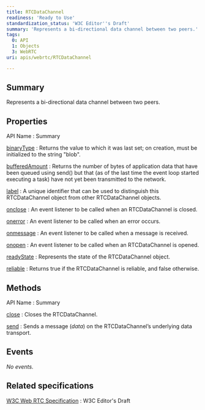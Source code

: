 ```yaml
---
title: RTCDataChannel
readiness: 'Ready to Use'
standardization_status: 'W3C Editor''s Draft'
summary: 'Represents a bi-directional data channel between two peers.'
tags:
  0: API
  1: Objects
  3: WebRTC
uri: apis/webrtc/RTCDataChannel

---
```

## Summary

Represents a bi-directional data channel between two peers.

## Properties

API Name
:   Summary

[binaryType](/apis/webrtc/RTCDataChannel/binaryType)
:   Returns the value to which it was last set; on creation, must be initialized to the string "blob".

[bufferedAmount](/apis/webrtc/RTCDataChannel/bufferedAmount)
:   Returns the number of bytes of application data that have been queued using send() but that (as of the last time the event loop started executing a task) have not yet been transmitted to the network.

[label](/apis/webrtc/RTCDataChannel/label)
:   A unique identifier that can be used to distinguish this RTCDataChannel object from other RTCDataChannel objects.

[onclose](/apis/webrtc/RTCDataChannel/onclose)
:   An event listener to be called when an RTCDataChannel is closed.

[onerror](/apis/webrtc/RTCDataChannel/onerror)
:   An event listener to be called when an error occurs.

[onmessage](/apis/webrtc/RTCDataChannel/onmessage)
:   An event listener to be called when a message is received.

[onopen](/apis/webrtc/RTCDataChannel/onopen)
:   An event listener to be called when an RTCDataChannel is opened.

[readyState](/apis/webrtc/RTCDataChannel/readyState)
:   Represents the state of the RTCDataChannel object.

[reliable](/apis/webrtc/RTCDataChannel/reliable)
:   Returns true if the RTCDataChannel is reliable, and false otherwise.

## Methods

API Name
:   Summary

[close](/apis/webrtc/RTCDataChannel/close)
:   Closes the RTCDataChannel.

[send](/apis/webrtc/RTCDataChannel/send)
:   Sends a message (*data*) on the RTCDataChannel’s underlying data transport.

## Events

*No events.*

## Related specifications

[W3C Web RTC Specification](http://dev.w3.org/2011/webrtc/editor/webrtc.html)
:   W3C Editor's Draft
